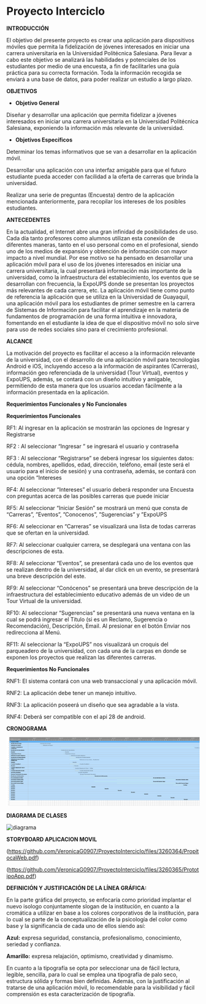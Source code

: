 # Proyecto Interciclo

**INTRODUCCIÓN** 

El objetivo del presente proyecto es crear una aplicación para dispositivos móviles que permita la fidelización de jóvenes interesados en iniciar una carrera universitaria en la Universidad Politécnica Salesiana. Para llevar a cabo este objetivo se analizará las habilidades y potenciales de los estudiantes por medio de una encuesta, a fin de facilitarles una guía práctica para su correcta formación. Toda la información recogida se enviará a una base de datos, para poder realizar un estudio a largo plazo.


**OBJETIVOS**

 * **Objetivo General**

Diseñar y desarrollar una aplicación que permita fidelizar a jóvenes interesados en iniciar una carrera universitaria en la Universidad Politécnica Salesiana, exponiendo la información más relevante de la universidad. 

* **Objetivos Específicos** 


Determinar los temas informativos que se van a desarrollar en la aplicación móvil. 

Desarrollar una aplicación con una interfaz amigable para que el futuro estudiante pueda acceder con facilidad a la oferta de carreras que brinda la universidad.

Realizar una serie de preguntas (Encuesta) dentro de la aplicación mencionada anteriormente, para recopilar los intereses de los posibles estudiantes.


**ANTECEDENTES**

En la actualidad, el Internet abre una gran infinidad de posibilidades de uso. Cada día tanto profesores como alumnos utilizan esta conexión de diferentes maneras, tanto en el uso personal como en el profesional, siendo uno de los medios de expansión y obtención de información con mayor impacto a nivel mundial.
Por ese motivo se ha pensado en desarrollar una aplicación móvil para el uso de los jóvenes interesados en iniciar una carrera universitaria, la cual presentará información más importante de la universidad, como la infraestructura del establecimiento, los eventos que se desarrollan con frecuencia, la ExpoUPS donde se presentan los proyectos más relevantes de cada carrera, etc. La aplicación móvil tiene como punto de referencia la aplicación que se utiliza en la Universidad de Guayaquil, una aplicación móvil para los estudiantes de primer semestre en la carrera de Sistemas de Información para facilitar el aprendizaje en la materia de fundamentos de programación de una forma intuitiva e innovadora, fomentando en el estudiante la idea de que el dispositivo móvil no solo sirve para uso de redes sociales sino para el crecimiento profesional. 


**ALCANCE**

La motivación del proyecto es facilitar el acceso a la información relevante de la universidad, con el desarrollo de una aplicación móvil para tecnologías Android e iOS, incluyendo acceso a la información de aspirantes (Carreras), información geo referenciada  de la universidad (Tour Virtual), eventos y ExpoUPS, además, se  contará con un diseño intuitivo y amigable, permitiendo de esta manera que los usuarios accedan fácilmente a la información presentada en la aplicación.


**Requerimientos Funcionales y No Funcionales**

**Requerimientos Funcionales**

RF1: Al ingresar en la aplicación se mostrarán  las opciones de Ingresar y Registrarse

RF2 : Al seleccionar  “Ingresar ” se ingresará el usuario  y contraseña

RF3 : Al seleccionar  “Registrarse” se deberá ingresar los siguientes datos: cédula, nombres, apellidos, edad, dirección, teléfono, email (este será el usuario para el inicio de sesión) y una contraseña, además, se contará con una opción  “Intereses

RF4: Al seleccionar “Intereses” el usuario deberá responder una Encuesta con preguntas acerca de las posibles carreras que puede iniciar

RF5: Al seleccionar “Iniciar Sesión” se mostrará un menú que consta de “Carreras”, ”Eventos”, ”Conocenos”, ”Sugerencias” y ”ExpoUPS

RF6: Al seleccionar en “Carreras” se visualizará una lista de todas carreras que se ofertan en la universidad.

RF7: Al seleccionar cualquier carrera, se desplegará una ventana con las descripciones de esta.

RF8: Al seleccionar “Eventos”, se presentará cada uno de los eventos que se realizan dentro de la universidad, al dar click en un evento, se presentará una breve descripción del este.

RF9: Al seleccionar “Conócenos” se presentará una breve descripción de la infraestructura del establecimiento educativo además de un video de un Tour Virtual de la universidad.

RF10: Al seleccionar “Sugerencias” se presentará una nueva ventana en  la cual se podrá ingresar el Título (si es un Reclamo, Sugerencia o Recomendación), Descripción, Email. Al presionar en el botón Enviar nos redirecciona al Menú.

RF11: Al seleccionar la “ExpoUPS” nos visualizará un croquis del parqueadero de la universidad, con cada una de la carpas en donde se exponen los proyectos que realizan las diferentes carreras.



**Requerimientos No Funcionales**

RNF1: El sistema contará con una web transaccional y una aplicación móvil.  

RNF2: La aplicación debe tener un manejo intuitivo.

RNF3: La aplicación poseerá un diseño que sea agradable a la vista.

RNF4: Deberá ser compatible con el api 28 de android.

**CRONOGRAMA**

![alt tag](https://github.com/VeronicaG0907/ProyectoInterciclo/blob/master/cronograma1.png)


**DIAGRAMA DE CLASES**

![diagrama](https://user-images.githubusercontent.com/47520065/58743534-e7776380-83f8-11e9-91f6-a1fa01c932b6.JPG)


**STORYBOARD APLICACION MOVIL**

(https://github.com/VeronicaG0907/ProyectoInterciclo/files/3260364/PropitocaWeb.pdf)


(https://github.com/VeronicaG0907/ProyectoInterciclo/files/3260365/PrototipoApp.pdf)

**DEFINICIÓN Y JUSTIFICACIÓN DE LA LÍNEA GRÁFICA:**

En la parte gráfica del proyecto, se enfocaría como prioridad implantar el nuevo isologo conjuntamente slogan de la institución, en cuanto a la cromática a utilizar en base a los colores corporativos de la institución, para lo cual se parte de la conceptualización de la psicología del color como base y la significancia de cada uno de ellos siendo así: 

**Azul:** expresa seguridad, constancia, profesionalismo, conocimiento, seriedad y confianza.

**Amarillo:** expresa relajación, optimismo, creatividad y dinamismo. 

En cuanto a la tipografía se opta por seleccionar una de fácil lectura, legible, sencilla, para lo cual se emplea una tipografía de palo seco, estructura sólida y formas bien definidas. Además, con la justificación al tratarse de una aplicación móvil, lo recomendable para la visibilidad y fácil comprensión es esta caracterización de tipografía. 
